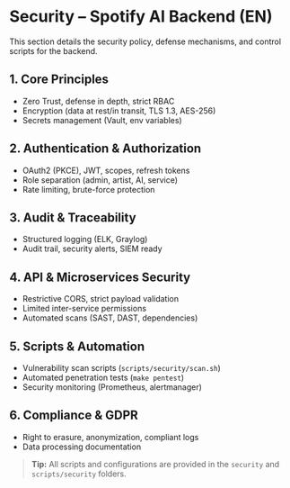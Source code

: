 # Security – Spotify AI Backend (EN)

This section details the security policy, defense mechanisms, and control scripts for the backend.

## 1. Core Principles
- Zero Trust, defense in depth, strict RBAC
- Encryption (data at rest/in transit, TLS 1.3, AES-256)
- Secrets management (Vault, env variables)

## 2. Authentication & Authorization
- OAuth2 (PKCE), JWT, scopes, refresh tokens
- Role separation (admin, artist, AI, service)
- Rate limiting, brute-force protection

## 3. Audit & Traceability
- Structured logging (ELK, Graylog)
- Audit trail, security alerts, SIEM ready

## 4. API & Microservices Security
- Restrictive CORS, strict payload validation
- Limited inter-service permissions
- Automated scans (SAST, DAST, dependencies)

## 5. Scripts & Automation
- Vulnerability scan scripts (`scripts/security/scan.sh`)
- Automated penetration tests (`make pentest`)
- Security monitoring (Prometheus, alertmanager)

## 6. Compliance & GDPR
- Right to erasure, anonymization, compliant logs
- Data processing documentation

> **Tip:** All scripts and configurations are provided in the `security` and `scripts/security` folders.
